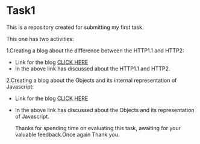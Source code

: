 # Task1

 This is a repository created for submitting my first task.

 This one has two activities:
 
  1.Creating a blog about the difference between the HTTP1.1 and HTTP2:

- Link for the blog [CLICK HERE](https://medium.com/@s.aakash4699/difference-between-http1-1-vs-http2-e08dd5853052)
- In the above link has discussed about the HTTP1.1 and HTTP2.
 
2.Creating a blog about the Objects and its internal representation of Javascript:

- Link for the blog [CLICK HERE](https://medium.com/@s.aakash4699/objects-and-its-internal-representation-in-javascript-3739682831ae)
- In the above link has discussed about the Objects and its representation of Javascript.

   Thanks for spending time on evaluating this task, awaiting for your valuable feedback.Once again Thank you.
